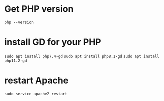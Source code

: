 # Get PHP version
```php --version```

# install GD for your PHP
```sudo apt install php7.4-gd```
```sudo apt install php8.1-gd```
```sudo apt install php11.2-gd```

# restart Apache
  ```sudo service apache2 restart```
